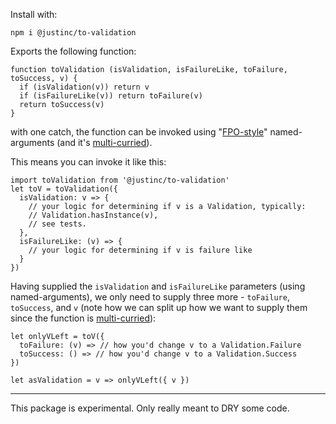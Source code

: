 Install with:

```
npm i @justinc/to-validation
```

Exports the following function:

```
function toValidation (isValidation, isFailureLike, toFailure, toSuccess, v) {
  if (isValidation(v)) return v
  if (isFailureLike(v)) return toFailure(v)
  return toSuccess(v)
}
```

with one catch, the function can be invoked using "[FPO-style](https://github.com/getify/fpo)" named-arguments (and it's [multi-curried](https://github.com/getify/fpo/blob/master/docs/core-API.md#fpocurrymultiple)).

This means you can invoke it like this:

```
import toValidation from '@justinc/to-validation'
let toV = toValidation({
  isValidation: v => {
    // your logic for determining if v is a Validation, typically:
    // Validation.hasInstance(v),
    // see tests.
  },
  isFailureLike: (v) => {
    // your logic for determining if v is failure like
  }
})
```

Having supplied the `isValidation` and `isFailureLike` parameters (using named-arguments), we only need to supply three more - `toFailure`, `toSuccess`, and `v` (note how we can split up how we want to supply them since the function is [multi-curried](https://github.com/getify/fpo/blob/master/docs/core-API.md#fpocurrymultiple)):

```
let onlyVLeft = toV({
  toFailure: (v) => // how you'd change v to a Validation.Failure
  toSuccess: () => // how you'd change v to a Validation.Success
})

let asValidation = v => onlyVLeft({ v })
```

- - -

This package is experimental. Only really meant to DRY some code.
